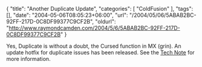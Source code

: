 {
	"title": "Another Duplicate Update",
	"categories": [
		"ColdFusion"
	],
	"tags": [],
	"date": "2004-05-06T08:05:23+06:00",
	"url": "/2004/05/06/5ABAB2BC-92FF-217D-0C8DF99377C9CF2B",
	"oldurl": "http://www.raymondcamden.com/2004/5/6/5ABAB2BC-92FF-217D-0C8DF99377C9CF2B"
}

Yes, Duplicate is without a doubt, the Cursed function in MX (grin). An update hotfix for duplicate issues has been released. See the <a href="http://www.macromedia.com/support/coldfusion/ts/documents/duplicate_hotfix.htm"> Tech Note</a> for more information.